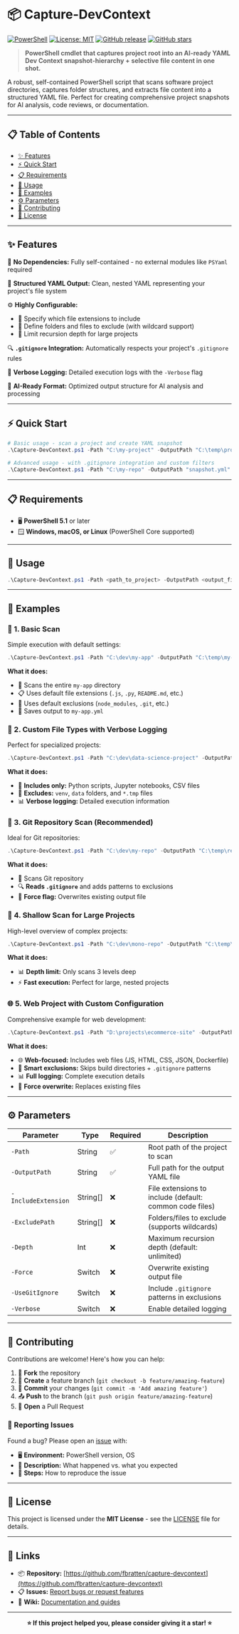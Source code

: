 # 📦 Capture-DevContext

[![PowerShell](https://img.shields.io/badge/PowerShell-5.1%2B-blue?logo=powershell)](https://docs.microsoft.com/en-us/powershell/)
[![License: MIT](https://img.shields.io/badge/License-MIT-yellow.svg)](https://opensource.org/licenses/MIT)
[![GitHub release](https://img.shields.io/github/release/fbratten/capture-devcontext.svg)](https://github.com/fbratten/capture-devcontext/releases)
[![GitHub stars](https://img.shields.io/github/stars/fbratten/capture-devcontext.svg)](https://github.com/fbratten/capture-devcontext/stargazers)

> **PowerShell cmdlet that captures project root into an AI-ready YAML Dev Context snapshot-hierarchy + selective file content in one shot.**

A robust, self-contained PowerShell script that scans software project directories, captures folder structures, and extracts file content into a structured YAML file. Perfect for creating comprehensive project snapshots for AI analysis, code reviews, or documentation.

---

## 📋 Table of Contents

- [✨ Features](#-features)
- [⚡ Quick Start](#-quick-start)
- [📋 Requirements](#-requirements)
- [🚀 Usage](#-usage)
- [📖 Examples](#-examples)
- [⚙️ Parameters](#️-parameters)
- [🤝 Contributing](#-contributing)
- [📄 License](#-license)

---

## ✨ Features

🔧 **No Dependencies:** Fully self-contained - no external modules like `PSYaml` required

📁 **Structured YAML Output:** Clean, nested YAML representing your project's file system

⚙️ **Highly Configurable:**
   - 📂 Specify which file extensions to include
   - 🚫 Define folders and files to exclude (with wildcard support)
   - 📏 Limit recursion depth for large projects

🔍 **`.gitignore` Integration:** Automatically respects your project's `.gitignore` rules

📝 **Verbose Logging:** Detailed execution logs with the `-Verbose` flag

🎯 **AI-Ready Format:** Optimized output structure for AI analysis and processing

---

## ⚡ Quick Start

```powershell
# Basic usage - scan a project and create YAML snapshot
.\Capture-DevContext.ps1 -Path "C:\my-project" -OutputPath "C:\temp\project-snapshot.yml"

# Advanced usage - with .gitignore integration and custom filters
.\Capture-DevContext.ps1 -Path "C:\my-repo" -OutputPath "snapshot.yml" -UseGitIgnore -Force -Verbose
```

---

## 📋 Requirements

- 🖥️ **PowerShell 5.1** or later
- 🪟 **Windows, macOS, or Linux** (PowerShell Core supported)

---

## 🚀 Usage

```powershell
.\Capture-DevContext.ps1 -Path <path_to_project> -OutputPath <output_file.yml> [options]
```

---

## 📖 Examples

### 🔰 1. Basic Scan

Simple execution with default settings:

```powershell
.\Capture-DevContext.ps1 -Path "C:\dev\my-app" -OutputPath "C:\temp\my-app.yml"
```

**What it does:**
- 📂 Scans the entire `my-app` directory
- 📋 Uses default file extensions (`.js`, `.py`, `README.md`, etc.)
- 🚫 Uses default exclusions (`node_modules`, `.git`, etc.)
- 💾 Saves output to `my-app.yml`

### 🎯 2. Custom File Types with Verbose Logging

Perfect for specialized projects:

```powershell
.\Capture-DevContext.ps1 -Path "C:\dev\data-science-project" -OutputPath "C:\temp\data-science.yml" -IncludeExtension ".py", ".ipynb", ".csv" -ExcludePath "venv", "data", "*.tmp" -Verbose
```

**What it does:**
- 🐍 **Includes only:** Python scripts, Jupyter notebooks, CSV files
- 🚫 **Excludes:** `venv`, `data` folders, and `*.tmp` files
- 📊 **Verbose logging:** Detailed execution information

### 🔄 3. Git Repository Scan (Recommended)

Ideal for Git repositories:

```powershell
.\Capture-DevContext.ps1 -Path "C:\dev\my-repo" -OutputPath "C:\temp\repo-snapshot.yml" -UseGitIgnore -Force
```

**What it does:**
- 📂 Scans Git repository
- 🔍 **Reads `.gitignore`** and adds patterns to exclusions
- 💪 **Force flag:** Overwrites existing output file

### 📏 4. Shallow Scan for Large Projects

High-level overview of complex projects:

```powershell
.\Capture-DevContext.ps1 -Path "C:\dev\mono-repo" -OutputPath "C:\temp\overview.yml" -Depth 3
```

**What it does:**
- 📊 **Depth limit:** Only scans 3 levels deep
- ⚡ **Fast execution:** Perfect for large, nested projects

### 🌐 5. Web Project with Custom Configuration

Comprehensive example for web development:

```powershell
.\Capture-DevContext.ps1 -Path "D:\projects\ecommerce-site" -OutputPath "D:\backups\ecommerce.yml" -IncludeExtension ".js", ".html", ".css", ".json", "Dockerfile" -ExcludePath "dist", "build", "coverage" -UseGitIgnore -Force -Verbose
```

**What it does:**
- 🌐 **Web-focused:** Includes web files (JS, HTML, CSS, JSON, Dockerfile)
- 🚫 **Smart exclusions:** Skips build directories + `.gitignore` patterns
- 📊 **Full logging:** Complete execution details
- 💪 **Force overwrite:** Replaces existing files

---

## ⚙️ Parameters

| Parameter | Type | Required | Description |
|-----------|------|----------|-------------|
| `-Path` | String | ✅ | Root path of the project to scan |
| `-OutputPath` | String | ✅ | Full path for the output YAML file |
| `-IncludeExtension` | String[] | ❌ | File extensions to include (default: common code files) |
| `-ExcludePath` | String[] | ❌ | Folders/files to exclude (supports wildcards) |
| `-Depth` | Int | ❌ | Maximum recursion depth (default: unlimited) |
| `-Force` | Switch | ❌ | Overwrite existing output file |
| `-UseGitIgnore` | Switch | ❌ | Include `.gitignore` patterns in exclusions |
| `-Verbose` | Switch | ❌ | Enable detailed logging |

---

## 🤝 Contributing

Contributions are welcome! Here's how you can help:

1. 🍴 **Fork** the repository
2. 🌿 **Create** a feature branch (`git checkout -b feature/amazing-feature`)
3. 📝 **Commit** your changes (`git commit -m 'Add amazing feature'`)
4. 📤 **Push** to the branch (`git push origin feature/amazing-feature`)
5. 🔄 **Open** a Pull Request

### 🐛 Reporting Issues

Found a bug? Please open an [issue](https://github.com/fbratten/capture-devcontext/issues) with:
- 🖥️ **Environment:** PowerShell version, OS
- 📝 **Description:** What happened vs. what you expected
- 🔄 **Steps:** How to reproduce the issue

---

## 📄 License

This project is licensed under the **MIT License** - see the [LICENSE](LICENSE) file for details.

---

## 🔗 Links

- 📦 **Repository:** [https://github.com/fbratten/capture-devcontext](https://github.com/fbratten/capture-devcontext)
- 📋 **Issues:** [Report bugs or request features](https://github.com/fbratten/capture-devcontext/issues)
- 📖 **Wiki:** [Documentation and guides](https://github.com/fbratten/capture-devcontext/wiki)

---

<p align="center">
  <strong>⭐ If this project helped you, please consider giving it a star! ⭐</strong>
</p>
